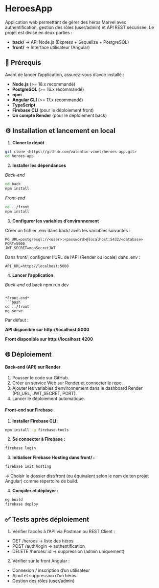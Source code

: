 # HeroesApp

Application web permettant de gérer des héros Marvel avec authentification, gestion des rôles (user/admin) et API REST sécurisée.
Le projet est divisé en deux parties :

- **back/** → API Node.js (Express + Sequelize + PostgreSQL)
- **front/** → Interface utilisateur (Angular)

## 🚀 Prérequis

Avant de lancer l’application, assurez-vous d’avoir installé :
- **Node.js**
 (>= 18.x recommandé)
- **PostgreSQL**
 (>= 16.x recommandé)
- **npm**
- **Angular CLI**
 (>= 17.x recommandé)
- **TypeScript**
- **Firebase CLI**
 (pour le déploiement front)
- **Un compte Render**
 (pour le déploiement back)

## ⚙️ Installation et lancement en local

1. **Cloner le dépôt**
```bash
git clone <https://github.com/valentin-vinel/heroes-app.git>
cd heroes-app
```

2. **Installer les dépendances**

*Back-end*
```bash
cd back
npm install
```

*Front-end*
```bash
cd ../front
npm install
```

3. **Configurer les variables d’environnement**

Créer un fichier .env dans back/ avec les variables suivantes :
```env
PG_URL=postgresql://<user>:<password>@localhost:5432/<database>
PORT=5000
JWT_SECRET=monSecretJWT
```

Dans front/, configurer l’URL de l’API (Render ou locale) dans .env :
```env
API_URL=http://localhost:5000
```

4. **Lancer l’application**

*Back-end*
cd back
npm run dev
```

*Front-end*
```bash
cd ../front
ng serve
```

Par défaut :

**API disponible sur http://localhost:5000**

**Front disponible sur http://localhost:4200**

## 🌐 Déploiement

#### Back-end (API) sur Render
1. Pousser le code sur GitHub.
2. Créer un service Web sur Render et connecter le repo.
3. Ajouter les variables d’environnement dans le dashboard Render (PG_URL, JWT_SECRET, PORT).
4. Lancer le déploiement automatique.

#### Front-end sur Firebase
1. **Installer Firebase CLI :**
```bash
npm install -g firebase-tools
```

2. **Se connecter à Firebase :**
```bash
firebase login
```

3. **Initialiser Firebase Hosting dans front/ :**
```bash
firebase init hosting
```
→ Choisir le dossier dist/front (ou équivalent selon le nom de ton projet Angular) comme répertoire de build.

4. **Compiler et déployer :**
```bash
ng build
firebase deploy
```

## ✅ Tests après déploiement

1. Vérifier l’accès à l’API via Postman ou REST Client :

- GET /heroes → liste des héros
- POST /auth/login → authentification
- DELETE /heroes/:id → suppression (admin uniquement)

2. Vérifier sur le front Angular :

- Connexion / inscription d’un utilisateur
- Ajout et suppression d’un héros
- Gestion des rôles (user/admin)